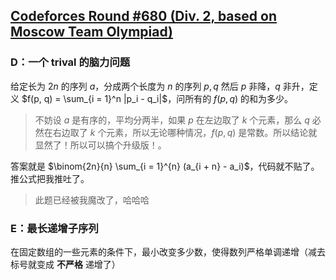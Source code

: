 ## [Codeforces Round #680 (Div. 2, based on Moscow Team Olympiad)](https://codeforces.com/contest/1445)

### D：一个 trival 的脑力问题

给定长为 $2n$ 的序列 $a$，分成两个长度为 $n$ 的序列 $p, q$ 然后 $p$ 非降，$q$ 非升，定义 $f(p, q) = \sum_{i = 1}^n |p_i - q_i|$，问所有的 $f(p, q)$ 的和为多少。

> 不妨设 $a$ 是有序的，平均分两半，如果 $p$ 在左边取了 $k$ 个元素，那么 $q$ 必然在右边取了 $k$ 个元素，所以无论哪种情况，$f(p, q)$ 是常数。所以结论就显然了！所以可以搞个升级版！。

答案就是 $\binom{2n}{n} \sum_{i = 1}^{n} (a_{i + n} - a_i)$，代码就不贴了。推公式把我推吐了。

> 此题已经被我魔改了，哈哈哈


### E：最长递增子序列

在固定数组的一些元素的条件下，最小改变多少数，使得数列严格单调递增（减去标号就变成 **不严格** 递增了）
